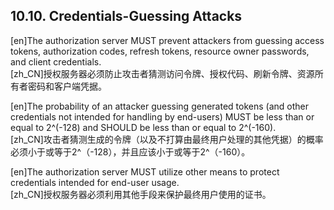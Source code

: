 ## 10.10. Credentials-Guessing Attacks  

[en]The authorization server MUST prevent attackers from guessing access tokens, authorization codes, refresh tokens, resource owner passwords, and client credentials.  
[zh_CN]授权服务器必须防止攻击者猜测访问令牌、授权代码、刷新令牌、资源所有者密码和客户端凭据。  
  

[en]The probability of an attacker guessing generated tokens (and other credentials not intended for handling by end-users) MUST be less than or equal to 2^(-128) and SHOULD be less than or equal to 2^(-160).  
[zh_CN]攻击者猜测生成的令牌（以及不打算由最终用户处理的其他凭据）的概率必须小于或等于2^（-128），并且应该小于或等于2^（-160）。  
  

[en]The authorization server MUST utilize other means to protect credentials intended for end-user usage.  
[zh_CN]授权服务器必须利用其他手段来保护最终用户使用的证书。  
  



